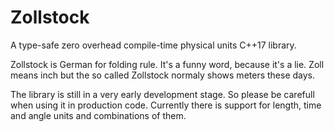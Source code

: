 # Zollstock
A type-safe zero overhead compile-time physical units C++17 library.

Zollstock is German for folding rule. It's a funny word, because it's a lie. Zoll means inch but the so called Zollstock normaly shows meters these days.

The library is still in a very early development stage. So please be carefull when using it in production code.
Currently there is support for length, time and angle units and combinations of them.
